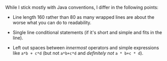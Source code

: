 While I stick mostly with Java conventions, I differ in the following points:

- Line length 160 rather than 80 as many wrapped lines are about the worse what you can do to readability.

- Single line conditional statements (if it's short and simple and fits in the line).

- Left out spaces between *innermost* operators and simple expressions like `a*b + c*d` (but not `a*b+c*d` and *definitely not* `a * b+c * d`).

